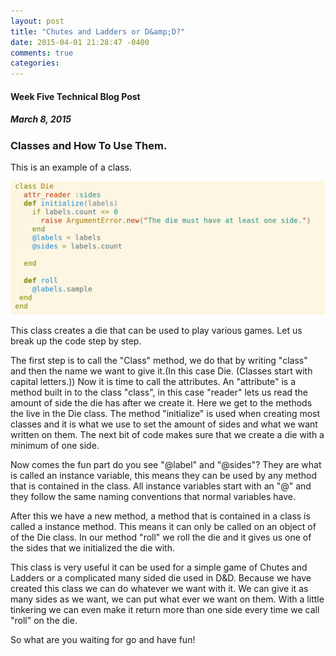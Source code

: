 ```yaml
---
layout: post
title: "Chutes and Ladders or D&amp;D?"
date: 2015-04-01 21:28:47 -0400
comments: true
categories: 
---
```

#### Week Five Technical Blog Post

##### March 8, 2015

### Classes and How To Use Them.



This is an example of a class.

![](/images/class-die.png)

This class creates a die that can be used to play various games. Let us break up the code step by step.

The first step is to call the "Class" method, we do that by writing "class" and then the name we want to give it.(In this case Die. (Classes start with capital letters.)) Now it is time to call the attributes. An "attribute" is a method built in to the class "class", in this case "reader" lets us read the amount of side the die has after we create it. Here we get to the methods the live in the Die class. The method "initialize" is used when creating most classes and it is what we use to set the amount of sides and what we want written on them. The next bit of code makes sure that we create a die with a minimum of one side.

Now comes the fun part do you see "@label" and "@sides"? They are what is called an instance variable, this means they can be used by any method that is contained in the class. All instance variables start with an "@" and they follow the same naming conventions that normal variables have.

After this we have a new method, a method that is contained in a class is called a instance method. This means it can only be called on an object of of the Die class. In our method "roll" we roll the die and it gives us one of the sides that we initialized the die with.

This class is very useful it can be used for a simple game of Chutes and Ladders or a complicated many sided die used in D&D. Because we have created this class we can do whatever we want with it. We can give it as many sides as we want, we can put what ever we want on them. With a little tinkering we can even make it return more than one side every time we call "roll" on the die.

So what are you waiting for go and have fun!